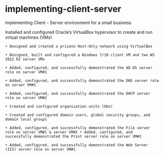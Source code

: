 # implementing-client-server
Implementing Client - Server environment for a small business


Installed and configured Oracle’s VirtualBox hypervisor to create and run virtual machines (VMs)

    • Designed and created a private Host-Only network using VirtualBox

    • Designed, built and configured a Windows 7/10 client VM and two WS 2012 R2 server VMs

    • Added, configured, and successfully demonstrated the AD DS server role on server VM#1

    • Added, configured, and successfully demonstrated the DNS server role on server VM#1

    • Added, configured, and successfully demonstrated the DHCP server role on server VM#2

    • Created and configured organization units (OUs)

    • Created and configured domain users, global security groups, and domain local groups

    • Added, configured, and successfully demonstrated the File server role on server VM#1 & server VM#2 • Added, configured, and successfully demonstrated the Print server role on server VM#2

    • Added, configured, and successfully demonstrated the Web Server (IIS) server role on server VM#1
    
